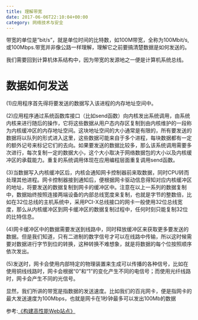 ```yaml
---
title: 理解带宽
date: 2017-06-06T22:10:04+00:00
category: 网络技术与安全
---
```

带宽的单位是”bit/s”，就是单位时间的比特数，如100M带宽，全称为100Mbit/s,或100Mbps.带宽并非像公路一样理解，理解它之前要搞清楚数据是如何发送的。

我们需要回到计算机体系结构中，因为带宽的发源地之一便是计算机系统总线。

# 数据如何发送

(1)应用程序首先得将要发送的数据写入该进程的内存地址空间中。

(2)应用程序通过系统函数库接口（比如send函数）向内核发出系统调用，由系统内核来进行随后的操作，它将这些数据从用户态内存区复制到由内核维护的一段称为内核缓冲区的内存地址空间。这块地址空间的大小通常是有限的，所有要发送的数据将以队列的形式进入这里，这些数据可能来自于多个进程，每块数据都有一定的额外记号来标记它们的去向。如果要发送的数据比较多，那么该系统调用需要多次进行，每次复制一定的数据大小，这个大小取决于网络数据包的大小以及内核缓冲区的承载能力。重复的系统调用体现在应用编程层面重复调用send函数。

(3)当数据写入内核缓冲区后，内核会通知网卡控制器前来取数据，同时CPU转而处理其他进程。网卡控制器接到通知后，便根据网卡驱动信息得知对应内核缓冲区的地址，将要发送的数据复制到网卡的缓冲区中。注意在以上一系列的数据复制中，数据始终按照连接两端设备的内部总线宽度来复制，也就是字节的整数倍，比如在32位总线的主机系统中，采用PCI-X总线接口的网卡一般使用32位总线宽度，那么从内核缓冲区到网卡缓冲区的数据复制过程中，任何时刻只能复制32位的比特信息。


(4)网卡缓冲区中的数据需要发送到线路中，同时释放缓冲区来获取更多要发送的数据。但是我们知道，只有二进制的数字信号才可以在线路中传输，所以这时候需要对数据进行字节到位的转换，这种转换不难想象，就是将数据的每个位按照顺序依次发出。

(5)发送时，网卡会使用内部特定的物理装置来生成可以传播的各种信号，比如在使用铜线线路时，网卡会根据“0”和“1”的变化产生不同的电信号；而使用光纤线路时，网卡会产生不同的光信号。

显然，我们所讲的带宽是指数据的发送速度。比如我们的百兆网卡，便是指网卡的最大发送速度为100Mbps，也就是网卡在1秒钟最多可以发出100Mb的数据

参考:[《构建高性能Web站点》](http://book.douban.com/subject/10812787/)
